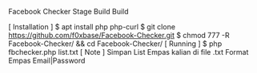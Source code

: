 Facebook Checker
Stage Build Build 

[ Installation ]
$ apt install php php-curl
$ git clone https://github.com/f0xbase/Facebook-Checker.git
$ chmod 777 -R Facebook-Checker/ && cd Facebook-Checker/
[ Running ]
$ php fbchecker.php list.txt
[ Note ]
Simpan List Empas kalian di file .txt
Format Empas Email|Password
